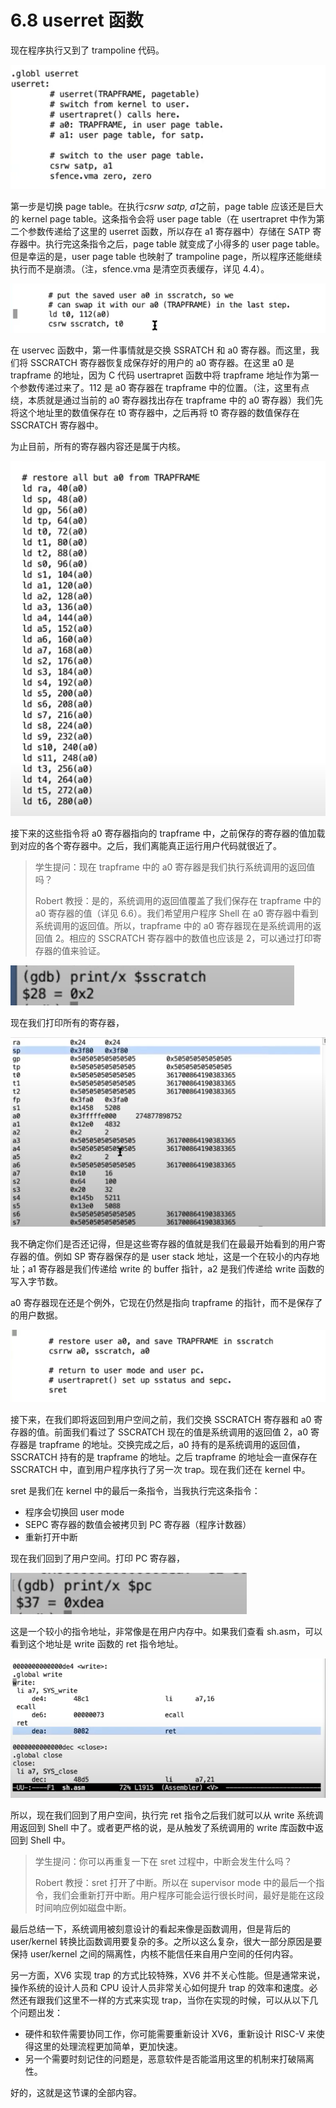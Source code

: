 # 6.8 userret 函数

现在程序执行又到了 trampoline 代码。

![](<../assets/image (796).png>)

第一步是切换 page table。在执行*csrw satp, a1*之前，page table 应该还是巨大的 kernel page table。这条指令会将 user page table（在 usertrapret 中作为第二个参数传递给了这里的 userret 函数，所以存在 a1 寄存器中）存储在 SATP 寄存器中。执行完这条指令之后，page table 就变成了小得多的 user page table。但是幸运的是，user page table 也映射了 trampoline page，所以程序还能继续执行而不是崩溃。（注，sfence.vma 是清空页表缓存，详见 4.4）。

![](<../assets/image (717).png>)

在 uservec 函数中，第一件事情就是交换 SSRATCH 和 a0 寄存器。而这里，我们将 SSCRATCH 寄存器恢复成保存好的用户的 a0 寄存器。在这里 a0 是 trapframe 的地址，因为 C 代码 usertrapret 函数中将 trapframe 地址作为第一个参数传递过来了。112 是 a0 寄存器在 trapframe 中的位置。（注，这里有点绕，本质就是通过当前的 a0 寄存器找出存在 trapframe 中的 a0 寄存器）我们先将这个地址里的数值保存在 t0 寄存器中，之后再将 t0 寄存器的数值保存在 SSCRATCH 寄存器中。

为止目前，所有的寄存器内容还是属于内核。

![](<../assets/image (741).png>)

接下来的这些指令将 a0 寄存器指向的 trapframe 中，之前保存的寄存器的值加载到对应的各个寄存器中。之后，我们离能真正运行用户代码就很近了。

> 学生提问：现在 trapframe 中的 a0 寄存器是我们执行系统调用的返回值吗？
>
> Robert 教授：是的，系统调用的返回值覆盖了我们保存在 trapframe 中的 a0 寄存器的值（详见 6.6）。我们希望用户程序 Shell 在 a0 寄存器中看到系统调用的返回值。所以，trapframe 中的 a0 寄存器现在是系统调用的返回值 2。相应的 SSCRATCH 寄存器中的数值也应该是 2，可以通过打印寄存器的值来验证。

![](<../assets/image (701).png>)

现在我们打印所有的寄存器，

![](<../assets/image (743).png>)

我不确定你们是否还记得，但是这些寄存器的值就是我们在最最开始看到的用户寄存器的值。例如 SP 寄存器保存的是 user stack 地址，这是一个在较小的内存地址；a1 寄存器是我们传递给 write 的 buffer 指针，a2 是我们传递给 write 函数的写入字节数。

a0 寄存器现在还是个例外，它现在仍然是指向 trapframe 的指针，而不是保存了的用户数据。

![](<../assets/image (873).png>)

接下来，在我们即将返回到用户空间之前，我们交换 SSCRATCH 寄存器和 a0 寄存器的值。前面我们看过了 SSCRATCH 现在的值是系统调用的返回值 2，a0 寄存器是 trapframe 的地址。交换完成之后，a0 持有的是系统调用的返回值，SSCRATCH 持有的是 trapframe 的地址。之后 trapframe 的地址会一直保存在 SSCRATCH 中，直到用户程序执行了另一次 trap。现在我们还在 kernel 中。

sret 是我们在 kernel 中的最后一条指令，当我执行完这条指令：

- 程序会切换回 user mode
- SEPC 寄存器的数值会被拷贝到 PC 寄存器（程序计数器）
- 重新打开中断

现在我们回到了用户空间。打印 PC 寄存器，

![](<../assets/image (715).png>)

这是一个较小的指令地址，非常像是在用户内存中。如果我们查看 sh.asm，可以看到这个地址是 write 函数的 ret 指令地址。

![](<../assets/image (645).png>)

所以，现在我们回到了用户空间，执行完 ret 指令之后我们就可以从 write 系统调用返回到 Shell 中了。或者更严格的说，是从触发了系统调用的 write 库函数中返回到 Shell 中。

> 学生提问：你可以再重复一下在 sret 过程中，中断会发生什么吗？
>
> Robert 教授：sret 打开了中断。所以在 supervisor mode 中的最后一个指令，我们会重新打开中断。用户程序可能会运行很长时间，最好是能在这段时间响应例如磁盘中断。

最后总结一下，系统调用被刻意设计的看起来像是函数调用，但是背后的 user/kernel 转换比函数调用要复杂的多。之所以这么复杂，很大一部分原因是要保持 user/kernel 之间的隔离性，内核不能信任来自用户空间的任何内容。

另一方面，XV6 实现 trap 的方式比较特殊，XV6 并不关心性能。但是通常来说，操作系统的设计人员和 CPU 设计人员非常关心如何提升 trap 的效率和速度。必然还有跟我们这里不一样的方式来实现 trap，当你在实现的时候，可以从以下几个问题出发：

- 硬件和软件需要协同工作，你可能需要重新设计 XV6，重新设计 RISC-V 来使得这里的处理流程更加简单，更加快速。
- 另一个需要时刻记住的问题是，恶意软件是否能滥用这里的机制来打破隔离性。

好的，这就是这节课的全部内容。
